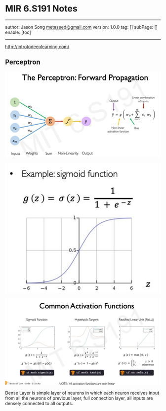 # MIR 6.S191 Notes
---
author: Jason Song <metaseed@gmail.com>
version: 1.0.0
tag: []
subPage: []
enable: [toc]

---

http://introtodeeplearning.com/

## Perceptron

![](https://raw.githubusercontent.com/metasong/iam-data/master/documents/198/image/20230602T213923666Z-image.png)

![](https://raw.githubusercontent.com/metasong/iam-data/master/documents/198/image/20230602T214004521Z-image.png)

![](https://raw.githubusercontent.com/metasong/iam-data/master/documents/198/image/20230602T214448847Z-image.png)

Dense Layer is simple layer of neurons in which each neuron receives input from all the neurons of previous layer, full connection layer, all inputs are densely connected to all outputs.